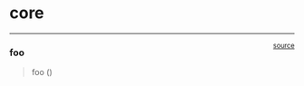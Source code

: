 # core


<!-- WARNING: THIS FILE WAS AUTOGENERATED! DO NOT EDIT! -->

------------------------------------------------------------------------

<a href="https://github.com/ranzuh/yatzy/blob/master/yatzy/core.py#L7"
target="_blank" style="float:right; font-size:smaller">source</a>

### foo

>  foo ()
